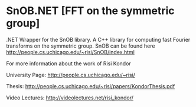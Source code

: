 SnOB.NET [FFT on the symmetric group]
========

.NET Wrapper for the SnOB library. A C++ library for computing fast Fourier transforms on the symmetric group. SnOB can be found here 
http://people.cs.uchicago.edu/~risi/SnOB/index.html

For more information about the work of Risi Kondor

University Page:
http://people.cs.uchicago.edu/~risi/

Thesis: http://people.cs.uchicago.edu/~risi/papers/KondorThesis.pdf

Video Lectures: http://videolectures.net/risi_kondor/
